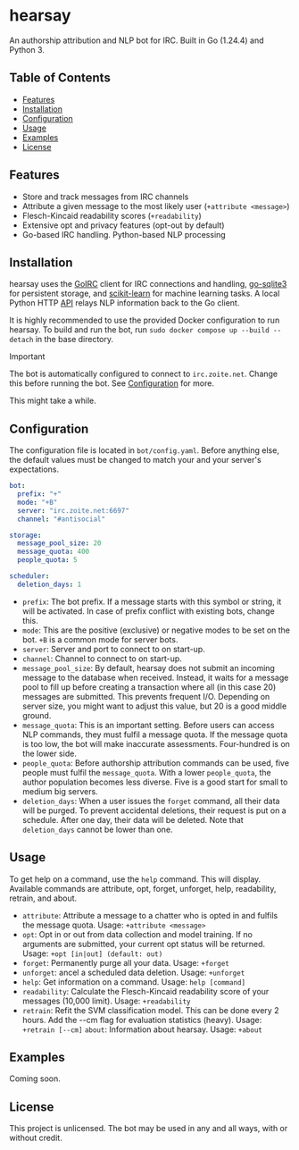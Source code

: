 # hearsay
An authorship attribution and NLP bot for IRC. Built in Go (1.24.4) and Python 3.

## Table of Contents
- [Features](#features)
- [Installation](#installation)
- [Configuration](#configuration)
- [Usage](#usage)
- [Examples](#examples)
- [License](#license)

## Features
- Store and track messages from IRC channels
- Attribute a given message to the most likely user (`+attribute <message>`)
- Flesch-Kincaid readability scores (`+readability`)
- Extensive opt and privacy features (opt-out by default)
- Go-based IRC handling. Python-based NLP processing

## Installation
hearsay uses the [GoIRC](https://github.com/fluffle/goirc) client for IRC connections and handling, [go-sqlite3](https://github.com/mattn/go-sqlite3) for persistent storage, and [scikit-learn](https://scikit-learn.org/) for machine learning tasks. A local Python HTTP [API](https://fastapi.tiangolo.com/) relays NLP information back to the Go client.

It is highly recommended to use the provided Docker configuration to run hearsay. To build and run the bot, run `sudo docker compose up --build --detach` in the base directory.

> [!IMPORTANT]
> The bot is automatically configured to connect to `irc.zoite.net`. Change this before running the bot. See [Configuration](#configuration) for more.

This might take a while.

## Configuration
The configuration file is located in `bot/config.yaml`. Before anything else, the default values must be changed to match your and your server's expectations.

```yaml
bot:
  prefix: "+"
  mode: "+B"
  server: "irc.zoite.net:6697"
  channel: "#antisocial"

storage:
  message_pool_size: 20
  message_quota: 400
  people_quota: 5

scheduler:
  deletion_days: 1
```

- `prefix`: The bot prefix. If a message starts with this symbol or string, it will be activated. In case of prefix conflict with existing bots, change this.
- `mode`: This are the positive (exclusive) or negative modes to be set on the bot. `+B` is a common mode for server bots.
- `server`: Server and port to connect to on start-up.
- `channel`: Channel to connect to on start-up.
- `message_pool_size`: By default, hearsay does not submit an incoming message to the database when received. Instead, it waits for a message pool to fill up before creating a transaction where all (in this case 20) messages are submitted. This prevents frequent I/O. Depending on server size, you might want to adjust this value, but 20 is a good middle ground.
- `message_quota`: This is an important setting. Before users can access NLP commands, they must fulfil a message quota. If the message quota is too low, the bot will make inaccurate assessments. Four-hundred is on the lower side.
- `people_quota`: Before authorship attribution commands can be used, five people must fulfil the `message_quota`. With a lower `people_quota`, the author population becomes less diverse. Five is a good start for small to medium big servers.
- `deletion_days`: When a user issues the `forget` command, all their data will be purged. To prevent accidental deletions, their request is put on a schedule. After one day, their data will be deleted. Note that `deletion_days` cannot be lower than one.

## Usage

To get help on a command, use the `help` command. This will display. Available commands are attribute, opt, forget, unforget, help, readability, retrain, and about.

- `attribute`: Attribute a message to a chatter who is opted in and fulfils the message quota. Usage: `+attribute <message>`
- `opt`:  Opt in or out from data collection and model training. If no arguments are submitted, your current opt status will be returned. Usage: `+opt [in|out] (default: out)`
- `forget`: Permanently purge all your data. Usage: `+forget`
- `unforget`: ancel a scheduled data deletion. Usage: `+unforget`
- `help`: Get information on a command. Usage: `help [command]`
- `readability`: Calculate the Flesch-Kincaid readability score of your messages (10,000 limit). Usage: `+readability`
- `retrain`: Refit the SVM classification model. This can be done every 2 hours. Add the --cm flag for evaluation statistics (heavy). Usage: `+retrain [--cm]`
`about`: Information about hearsay. Usage: `+about`

## Examples
Coming soon.

## License
This project is unlicensed. The bot may be used in any and all ways, with or without credit.